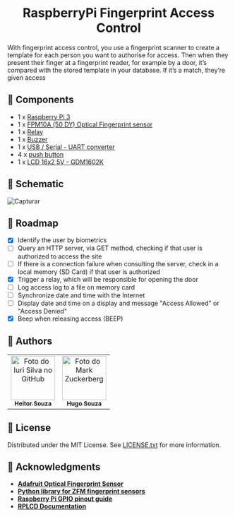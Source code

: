 <h1 align="center"> RaspberryPi Fingerprint Access Control </h1>

With fingerprint access control, you use a fingerprint scanner to create a template for each person you want to authorise for access. Then when they present their finger at a fingerprint reader, for example by a door, it’s compared with the stored template in your database. If it’s a match, they’re given access

## 🔵 Components

- 1 x [Raspberry Pi 3](https://components101.com/sites/default/files/component_datasheet/Raspberry%20Pi%203%20Datasheet.pdf)
- 1 x [FPM10A (50 DY) Optical Fingerprint sensor](https://cdn.awsli.com.br/945/945993/arquivos/FPM10A-DY50.pdf) 
- 1 x [Relay](https://s3-sa-east-1.amazonaws.com/robocore-lojavirtual/258/Relay_AX.pdf)
- 1 x [Buzzer](https://datasheetspdf.com/datasheet/KY-006.html)
- 1 x [USB / Serial - UART converter](https://www.mouser.com/datasheet/2/117/usb232r-ds-v10-14032.pdf)
- 4 x [push button](https://www.hdk.co.jp/pdf/eng/e291702.pdf)
- 1 x [LCD 16x2 5V - GDM1602K](https://www.sparkfun.com/datasheets/LCD/GDM1602K.pdf)

## 🔵 Schematic
![Capturar](https://user-images.githubusercontent.com/39158108/190927242-fd24282c-425d-45e4-a3ac-49613fc4d011.JPG)

## 🔵 Roadmap
- [x] Identify the user by biometrics 
- [ ] Query an HTTP server, via GET method, checking if that user is authorized to access the site
- [ ] If there is a connection failure when consulting the server, check in a local memory (SD Card) if that user is authorized
- [x] Trigger a relay, which will be responsible for opening the door
- [ ] Log access log to a file on memory card
- [ ] Synchronize date and time with the Internet
- [ ] Display date and time on a display and message "Access Allowed" or "Access Denied"
- [x] Beep when releasing access (BEEP)

## 🔵 Authors

<table>
  <tr>
    <td align="center">
      <a href="https://github.com/souzaitor">
        <img src="https://avatars.githubusercontent.com/souzaitor" width="100px;" alt="Foto do Iuri Silva no GitHub"/><br>
        <sub>
          <b>Heitor Souza</b>
        </sub>
      </a>
    </td>
    <td align="center">
      <a href="https://github.com/hugo-souza">
        <img src="https://avatars.githubusercontent.com/hugo-souza" width="100px;" alt="Foto do Mark Zuckerberg"/><br>
        <sub>
          <b>Hugo Souza</b>
        </sub>
      </a>
    </td>
  </tr>
</table>

<!-- LICENSE -->
## 🔵 License

Distributed under the MIT License. See [LICENSE.txt](https://github.com/souzaitor/RaspberryPi-Access-Control/blob/main/LICENSE) for more information.


## 🔵 Acknowledgments
* [**Adafruit Optical Fingerprint Sensor**](https://learn.adafruit.com/adafruit-optical-fingerprint-sensor/circuitpython)
* [**Python library for ZFM fingerprint sensors**](https://github.com/bastianraschke/pyfingerprint)
* [**Raspberry Pi GPIO pinout guide**](https://pinout.xyz/#)
* [**RPLCD Documentation**](https://rplcd.readthedocs.io/en/stable/)

